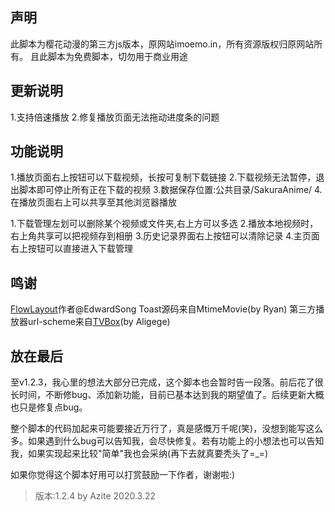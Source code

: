 声明
---------------------
此脚本为樱花动漫的第三方js版本，原网站imoemo.in，所有资源版权归原网站所有。
且此脚本为免费脚本，切勿用于商业用途

更新说明
---------------------
1.支持倍速播放
2.修复播放页面无法拖动进度条的问题

功能说明
---------------------
1.播放页面右上按钮可以下载视频，长按可复制下载链接
2.下载视频无法暂停，退出脚本即可停止所有正在下载的视频
3.数据保存位置:公共目录/SakuraAnime/
4.在播放页面右上可以共享至其他浏览器播放

1.下载管理左划可以删除某个视频或文件夹,右上方可以多选
2.播放本地视频时，右上角共享可以把视频存到相册
3.历史记录界面右上按钮可以清除记录
4.主页面右上按钮可以直接进入下载管理

鸣谢
---------------------
[FlowLayout](https://github.com/Gandum2077/jsbox-flowlayout)作者@EdwardSong
Toast源码来自MtimeMovie(by Ryan)
第三方播放器url-scheme来自[TVBox](https://liuguogy.github.io/JSBox-addins/?q=show&objectId=5e53dd25f94e0f000845a360)(by Aligege)

放在最后
---------------------
至v1.2.3，我心里的想法大部分已完成，这个脚本也会暂时告一段落。前后花了很长时间，不断修bug、添加新功能，目前已基本达到我的期望值了。后续更新大概也只是修复点bug。

整个脚本的代码加起来可能要接近万行了，真是感慨万千呢(笑)，没想到能写这么多。如果遇到什么bug可以告知我，会尽快修复。若有功能上的小想法也可以告知我，如果实现起来比较"简单"我也会采纳(再下去就真要秃头了=_=)

如果你觉得这个脚本好用可以打赏鼓励一下作者，谢谢啦:)

> 版本:1.2.4
by Azite
2020.3.22
